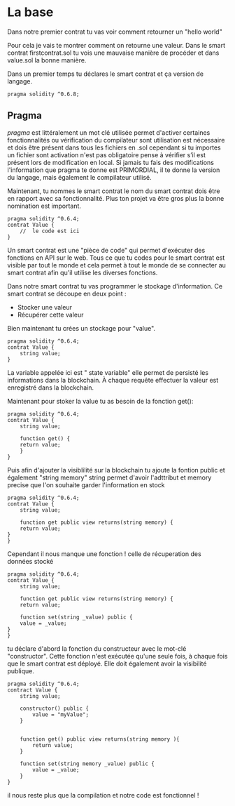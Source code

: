 # La base

Dans notre premier contrat  tu vas voir comment retourner un "hello world"

Pour cela je vais te montrer comment on retourne une valeur.
Dans le smart contrat firstcontrat.sol tu vois une mauvaise manière de procéder et dans value.sol la bonne manière.

Dans un premier temps tu déclares le smart contrat et ça version de langage.

```
pragma solidity ^0.6.8;
```

 ## Pragma

 *pragma* est littéralement un mot clé utilisée permet d'activer certaines fonctionnalités ou vérification du compilateur sont utilisation est nécessaire et dois être présent dans tous les fichiers en .sol cependant si tu importes un fichier sont activation n'est pas obligatoire pense à vérifier s’il est présent lors de modification en local. Si jamais tu fais des modifications l'information que pragma te donne est PRIMORDIAL, il te donne la version du langage, mais également le compilateur utilisé.


Maintenant, tu nommes le smart contrat le nom du smart contrat dois être en rapport avec sa fonctionnalité. Plus ton projet va être gros plus la bonne nomination est important.


```
pragma solidity ^0.6.4;
contrat Value {
    //  le code est ici
}
```

Un smart contrat est une "pièce de code" qui permet d'exécuter des fonctions en API sur le web. Tous ce que tu codes pour le smart contrat est visible par tout le monde et cela permet à tout le monde de se connecter au smart contrat afin qu'il utilise les diverses fonctions.

Dans notre smart contrat tu vas programmer le stockage d'information. Ce smart contrat se découpe en deux point :

- Stocker une valeur
- Récupérer cette valeur

Bien maintenant tu crées un stockage pour "value".


```
pragma solidity ^0.6.4;
contrat Value {
    string value; 
}
```

La variable appelée ici est " state variable" elle permet de persisté les informations dans la blockchain. À chaque requête effectuer la valeur est enregistré dans la blockchain.


Maintenant pour stoker la value tu as besoin de la fonction get():

```
pragma solidity ^0.6.4;
contrat Value {
    string value; 

    function get() {
    return value;
    }
}
```

Puis afin d'ajouter la visiblilité sur la blockchain tu ajoute la fontion public et également "string memory" string permet d'avoir l'adttribut et memory precise que l'on souhaite garder l'information en stock

```
pragma solidity ^0.6.4;
contrat Value {
    string value; 

    function get public view returns(string memory) {
    return value;
}
}
```

Cependant il nous manque une fonction ! celle de récuperation des données stocké


```
pragma solidity ^0.6.4;
contrat Value {
    string value; 

    function get public view returns(string memory) {
    return value;

    function set(string _value) public {
    value = _value;
}
}
```

tu déclare d'abord la fonction du constructeur avec le mot-clé "constructor". Cette fonction n'est exécutée qu'une seule fois, à chaque fois que le smart contrat est déployé. Elle doit également avoir la visibilité publique.

```
pragma solidity ^0.6.4;
contract Value {
    string value;

    constructor() public {
        value = "myValue";
    }


    function get() public view returns(string memory ){
        return value;
    }

    function set(string memory _value) public {
        value = _value;
    }
}
```


il nous reste plus que la compilation et notre code est fonctionnel !